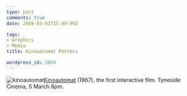 ```yaml
---
type: post
comments: true
date: 2009-03-02T15:49:09Z

tags:
- Graphics
- Media
title: Kinoautomat Posters

wordpress_id: 2054
---
```


![kinoautomat](http://local.wordpress/wp-content/uploads/2009/03/kinoautomat.jpg)[Kinoautomat](http://www.mediaartnet.org/works/kinoautomat/) (1967), the first interactive film. Tyneside Cinema, 5 March 8pm.

